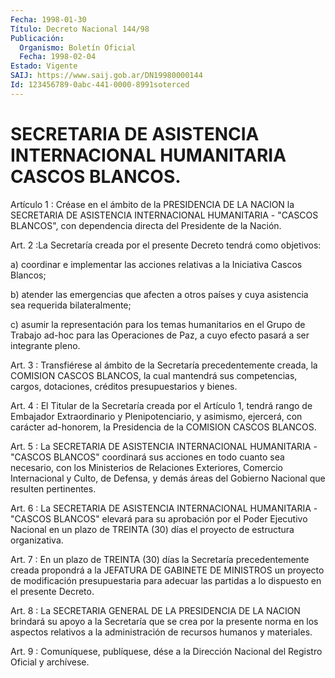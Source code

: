 ```yaml
---
Fecha: 1998-01-30
Título: Decreto Nacional 144/98
Publicación:
  Organismo: Boletín Oficial
  Fecha: 1998-02-04
Estado: Vigente
SAIJ: https://www.saij.gob.ar/DN19980000144
Id: 123456789-0abc-441-0000-8991soterced
---
```

# SECRETARIA DE ASISTENCIA INTERNACIONAL HUMANITARIA CASCOS BLANCOS.

<a id="1"></a>
Artículo 1 : Créase en el ámbito de la PRESIDENCIA DE  LA NACION la SECRETARIA   DE  ASISTENCIA  INTERNACIONAL  HUMANITARIA  -  "CASCOS BLANCOS", con  dependencia  directa  del  Presidente  de  la Nación.

<a id="2"></a>
Art.  2 :La Secretaría creada por el presente Decreto tendrá  como objetivos:

a) coordinar  e  implementar las acciones relativas a la Iniciativa Cascos Blancos;

b) atender las emergencias  que  afecten  a  otros  países  y  cuya asistencia sea requerida bilateralmente;

c) asumir la representación para los temas humanitarios en el Grupo de Trabajo ad-hoc para las Operaciones de Paz, a cuyo efecto pasará a ser integrante pleno.

<a id="3"></a>
Art.  3  :  Transfiérese al ámbito de la Secretaría precedentemente creada,  la  COMISION    CASCOS  BLANCOS,  la  cual  mantendrá  sus competencias, cargos, dotaciones, créditos presupuestarios y bienes.

<a id="4"></a>
Art. 4 : El Titular de la  Secretaría  creada  por  el  Artículo 1, tendrá  rango  de  Embajador  Extraordinario y Plenipotenciario,  y asimismo, ejercerá, con carácter  ad-honorem,  la Presidencia de la COMISION CASCOS BLANCOS.

<a id="5"></a>
Art.  5 : La SECRETARIA DE ASISTENCIA INTERNACIONAL  HUMANITARIA  - "CASCOS  BLANCOS"  coordinará  sus  acciones  en  todo  cuanto  sea necesario,  con  los Ministerios de Relaciones Exteriores, Comercio Internacional y Culto,  de  Defensa,  y  demás  áreas  del Gobierno Nacional que resulten pertinentes.

<a id="6"></a>
Art.  6 : La SECRETARIA DE ASISTENCIA INTERNACIONAL HUMANITARIA  - "CASCOS BLANCOS"  elevará para su aprobación por el Poder Ejecutivo Nacional en un plazo de TREINTA (30) días el proyecto de estructura organizativa.

<a id="7"></a>
Art. 7 : En un plazo de TREINTA (30) días la Secretaría precedentemente creada  propondrá  a  la  JEFATURA  DE  GABINETE DE MINISTROS  un proyecto de modificación presupuestaria para  adecuar las partidas a lo dispuesto en el presente Decreto.

<a id="8"></a>
Art. 8 : La  SECRETARIA  GENERAL  DE  LA  PRESIDENCIA  DE LA NACION brindará su apoyo a la Secretaría que se crea por la presente norma en los aspectos relativos a la administración de recursos humanos y materiales.

<a id="9"></a>
Art. 9 : Comuníquese, publíquese, dése a la Dirección Nacional  del Registro  Oficial  y  archívese.